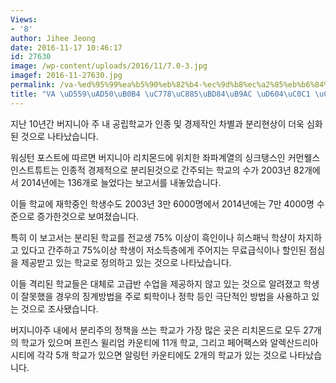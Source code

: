 ```yaml
---
Views:
- '8'
author: Jihee Jeong
date: 2016-11-17 10:46:17
id: 27630
image: /wp-content/uploads/2016/11/7.0-3.jpg
imagef: 2016-11-27630.jpg
permalink: /va-%ed%95%99%ea%b5%90%eb%82%b4-%ec%9d%b8%ec%a2%85%eb%b6%84%eb%a6%ac-%ed%98%84%ec%83%81-%ec%8b%ac%ed%99%94/
title: "VA \uD559\uAD50\uB0B4 \uC778\uC885\uBD84\uB9AC \uD604\uC0C1 \uC2EC\uD654"
---
```


지난 10년간 버지니아 주 내 공립학교가 인종 및 경제작인 차별과 분리현상이 더욱 심화된 것으로 나타났습니다.

워싱턴 포스트에 따르면 버지니아 리치몬드에 위치한 좌파계열의 싱크탱스인 커먼웰스 인스트튜트는 인종적 경제적으로 분리된것으로 간주되는 학교의 수가 2003년 82개에서 2014년에는 136개로 늘었다는 보고서를 내놓았습니다.

이들 학교에 재학중인 학생수도 2003년 3만 6000명에서 2014년에는 7만 4000명 수준으로 증가한것으로 보여졌습니다.

특히 이 보고서는 분리된 학교를 전교생 75% 이상이 흑인이나 히스패닉 학샹이 차지하고 있다고 간주하고 75%이상 학생이 저소득층에게 주어지는 무료급식이나 할인된 점심을 제공받고 있는 학교로 정의하고 있는 것으로 나타났습니다.

이들 격리된 학교들은 대체로 고급반 수업을 제공하지 않고 있는 것으로 알려졌고 학생이 잘못했을 경우의 징계방법을 주로 퇴학이나 정학 등인 극단적인 방법을 사용하고 있는 것으로 조사됐습니다.

버지니아주 내에서 분리주의 정책을 쓰는 학교가 가장 많은 곳은 리치몬드로 모두 27개의 학교가 있으며 프린스 윌리엄 카운티에 11개 학교, 그리고 페어팩스와 알렉산드리아 시티에 각각 5개 학교가 있으면 알링턴 카운티에도 2개의 학교가 있는 것으로 나타났습니다.